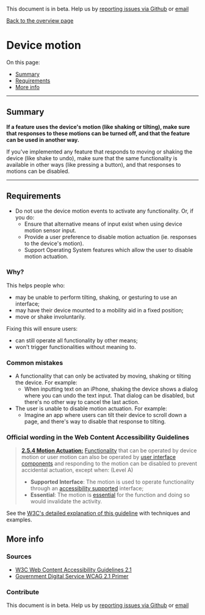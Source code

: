 This document is in beta. Help us by [reporting issues via Github](https://github.com/theappbusiness/accessibility-guidelines) or [email](mailto:a11y@kinandcarta.com)

[Back to the overview page](./../index.html)

# Device motion

On this page:
* [Summary](#summary)
* [Requirements](#requirements)
* [More info](#more-info)

---

## Summary

**If a feature uses the device's motion (like shaking or tilting), make sure that responses to these motions can be turned off, and that the feature can be used in another way.**

If you've implemented any feature that responds to moving or shaking the device (like shake to undo), make sure that the same functionality is available in other ways (like pressing a button), and that responses to motions can be disabled.

---

## Requirements

* Do not use the device motion events to activate any functionality. Or, if you do:
  * Ensure that alternative means of input exist when using device motion sensor input.
  * Provide a user preference to disable motion actuation (ie. responses to the device's motion).
  * Support Operating System features which allow the user to disable motion actuation.

### Why?

This helps people who:
* may be unable to perform tilting, shaking, or gesturing to use an interface;
* may have their device mounted to a mobility aid in a fixed position;
* move or shake involuntarily.

Fixing this will ensure users:
* can still operate all functionality by other means;
* won't trigger functionalities without meaning to.

### Common mistakes

* A functionality that can only be activated by moving, shaking or tilting the device. For example: 
  * When inputting text on an iPhone, shaking the device shows a dialog where you can undo the text input. That dialog can be disabled, but there's no other way to cancel the last action.
* The user is unable to disable motion actuation. For example:
  * Imagine an app where users can tilt their device to scroll down a page, and there's way to disable that response to tilting.
  
### Official wording in the Web Content Accessibility Guidelines

> [**2.5.4 Motion Actuation:**](https://www.w3.org/WAI/WCAG21/Understanding/motion-actuation.html) [Functionality](https://www.w3.org/WAI/WCAG21/Understanding/motion-actuation.html#dfn-functionality) that can be operated by device motion or user motion can also be operated by [user interface components](https://www.w3.org/WAI/WCAG21/Understanding/motion-actuation.html#dfn-user-interface-component) and responding to the motion can be disabled to prevent accidental actuation, except when: (Level A)
>
> * **Supported Interface**: The motion is used to operate functionality through an [accessibility supported](https://www.w3.org/WAI/WCAG21/Understanding/motion-actuation.html#dfn-accessibility-supported) interface;
> * **Essential**: The motion is [essential](https://www.w3.org/WAI/WCAG21/Understanding/motion-actuation.html#dfn-essential) for the function and doing so would invalidate the activity.

See the [W3C's detailed explanation of this guideline](https://www.w3.org/WAI/WCAG21/Understanding/motion-actuation.html) with techniques and examples.

## More info

### Sources

* [W3C Web Content Accessibility Guidelines 2.1](https://www.w3.org/TR/WCAG21/)
* [Government Digital Service WCAG 2.1 Primer](https://alphagov.github.io/wcag-primer/)

### Contribute

This document is in beta. Help us by [reporting issues via Github](https://github.com/theappbusiness/accessibility-guidelines) or [email](mailto:a11y@kinandcarta.com)